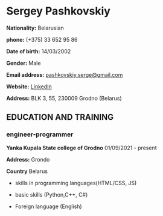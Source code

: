 # Sergey Pashkovskiy

**Nationality:** Belarusian

**phone:** (+375) 33 652 95 86

**Date of birth:** 14/03/2002

**Gender:** Male

**Email address:** pashkovskiy.serge@gmail.com

**Website:** [LinkedIn](https://www.linkedin.com/in/sergey-pashkovskiy-ab0422234/)

**Address:** BLK 3, 55, 230009 Grodno (Belarus)

## EDUCATION AND TRAINING

### engineer-programmer

**Yanka Kupala State college of Grodno** 01/09/2021 - present

**Address:** Grondo

**Country** Belarus

- skills in programming languages(HTML/CSS, JS)

- basic skills (Python,C++, C#)

- Foreign language (English)
